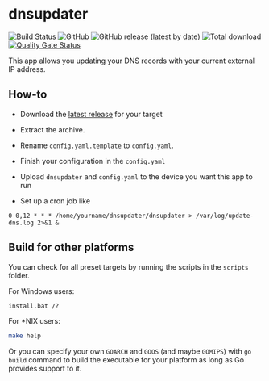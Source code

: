 # dnsupdater
[![Build Status](https://travis-ci.com/boris1993/dnsupdater.svg?branch=master)](https://travis-ci.com/boris1993/dnsupdater)
![GitHub](https://img.shields.io/github/license/boris1993/dnsupdater)
![GitHub release (latest by date)](https://img.shields.io/github/v/release/boris1993/dnsupdater)
![Total download](https://img.shields.io/github/downloads/boris1993/dnsupdater/total.svg)
[![Quality Gate Status](https://sonarcloud.io/api/project_badges/measure?project=boris1993_dnsupdater&metric=alert_status)](https://sonarcloud.io/dashboard?id=boris1993_dnsupdater)

This app allows you updating your DNS records with your current external IP address.

## How-to

+ Download the [latest release](https://github.com/boris1993/dnsupdater/releases/latest) for your target

+ Extract the archive.

+ Rename `config.yaml.template` to `config.yaml`.

+ Finish your configuration in the `config.yaml`

+ Upload `dnsupdater` and `config.yaml` to the device you want this app to run

+ Set up a cron job like

```cron
0 0,12 * * * /home/yourname/dnsupdater/dnsupdater > /var/log/update-dns.log 2>&1 &
```

## Build for other platforms

You can check for all preset targets by running the scripts in the `scripts` folder.

For Windows users:

```cmd
install.bat /?
```

For *NIX users:

```bash
make help
```

Or you can specify your own `GOARCH` and `GOOS` (and maybe `GOMIPS`) with `go build` command 
to build the executable for your platform as long as Go provides support to it.  
